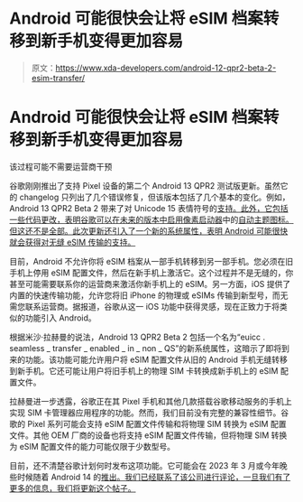 # Android 可能很快会让将 eSIM 档案转移到新手机变得更加容易

> 原文：<https://www.xda-developers.com/android-12-qpr2-beta-2-esim-transfer/>

# Android 可能很快会让将 eSIM 档案转移到新手机变得更加容易

该过程可能不需要运营商干预

谷歌刚刚推出了支持 Pixel 设备的第二个 Android 13 QPR2 测试版更新。虽然它的 changelog 只列出了几个错误修复，但该版本包括了几个基本的变化。例如，Android 13 QPR2 Beta 2 带来了对 Unicode 15 表情符号的[支持。此外，它包括一些代码更改，表明谷歌可以在未来的版本中启用像素启动器](https://www.xda-developers.com/android-13-qpr2-beta-2-unicode-15-support/)中的[自动主题图标。但这还不是全部。此次更新还引入了一个新的系统属性，表明 Android 可能很快就会获得对无缝 eSIM 传输的支持。](https://www.xda-developers.com/google-testing-automatic-themed-icons-pixel-launcher/)

目前，Android 不允许你将 eSIM 档案从一部手机转移到另一部手机。您必须在旧手机上停用 eSIM 配置文件，然后在新手机上激活它。这个过程并不是无缝的，你甚至可能需要联系你的运营商来激活你新手机上的 eSIM。另一方面，iOS 提供了内置的快速传输功能，允许您将旧 iPhone 的物理或 eSIMs 传输到新型号，而无需您联系运营商。据报道，谷歌从这一 iOS 功能中获得灵感，现在正致力于将类似的功能引入 Android。

根据米沙·拉赫曼的说法，Android 13 QPR2 Beta 2 包括一个名为“euicc . seamless _ transfer _ enabled _ in _ non _ QS”的新系统属性，这暗示了即将到来的功能。该功能可能允许用户将 eSIM 配置文件从旧的 Android 手机无缝转移到新手机。它还可能让用户将旧手机上的物理 SIM 卡转换成新手机上的 eSIM 配置文件。

拉赫曼进一步透露，谷歌正在其 Pixel 手机和其他几款搭载谷歌移动服务的手机上实现 SIM 卡管理器应用程序的功能。然而，我们目前没有完整的兼容性细节。谷歌的 Pixel 系列可能会支持 eSIM 配置文件传输和将物理 SIM 转换为 eSIM 配置文件。其他 OEM 厂商的设备也将支持 eSIM 配置文件传输，但将物理 SIM 转换为 eSIM 配置文件的能力可能仅限于少数型号。

目前，还不清楚谷歌计划何时发布这项功能。它可能会在 2023 年 3 月或今年晚些时候随着 Android 14 的[推出。我们已经联系了该公司进行评论，一旦我们有了更多的信息，我们将更新这个帖子。](https://www.xda-developers.com/android-14/)